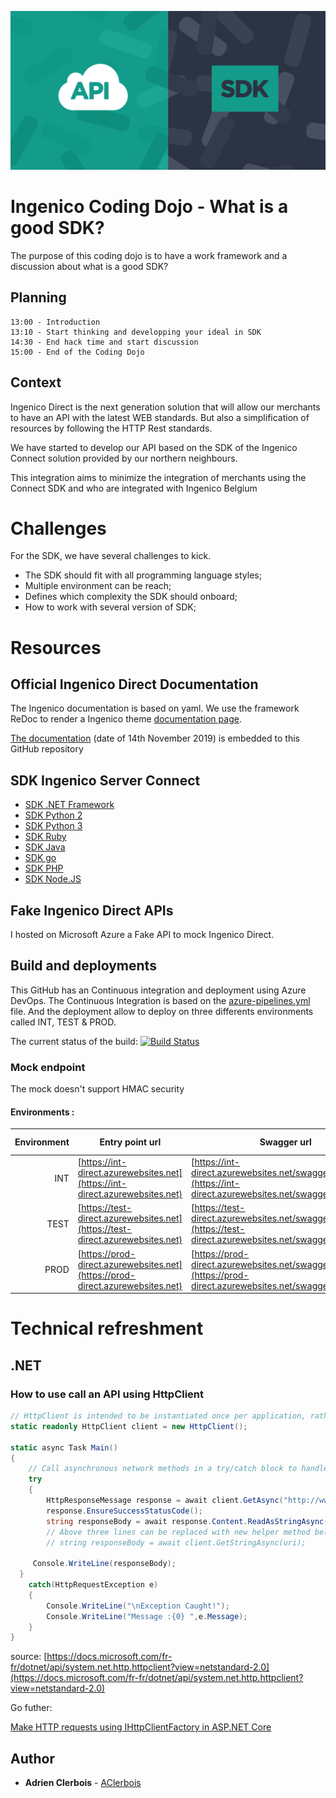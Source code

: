 ![logo](resources/logo.jpg)

# Ingenico Coding Dojo - What is a good SDK?

The purpose of this coding dojo is to have a work framework and a discussion about what is a good SDK? 

## Planning

```
13:00 - Introduction
13:10 - Start thinking and developping your ideal in SDK
14:30 - End hack time and start discussion
15:00 - End of the Coding Dojo 
```

## Context

Ingenico Direct is the next generation solution that will allow our merchants to have an API with the latest WEB standards. But also a simplification of resources by following the HTTP Rest standards.

We have started to develop our API based on the SDK of the Ingenico Connect solution provided by our northern neighbours. 

This integration aims to minimize the integration of merchants using the Connect SDK and who are integrated with Ingenico Belgium

# Challenges

For the SDK, we have several challenges to kick.

- The SDK should fit with all programming language styles;
- Multiple environment can be reach;
- Defines which complexity the SDK should onboard;
- How to work with several version of SDK;

# Resources

## Official Ingenico Direct Documentation

The Ingenico documentation is based on yaml. We use the framework ReDoc to render a Ingenico theme [documentation page](https://support.direct.ingenico.com/documentation/api/reference/index.html#tag/Payments).

[The documentation](contract-definition.yaml) (date of 14th November 2019) is embedded to this GitHub repository 


## SDK Ingenico Server Connect

* [SDK .NET Framework](https://github.com/Ingenico-ePayments/connect-sdk-dotnet)
* [SDK Python 2](https://github.com/Ingenico-ePayments/connect-sdk-python2)
* [SDK Python 3](https://github.com/Ingenico-ePayments/connect-sdk-python3)
* [SDK Ruby](https://github.com/Ingenico-ePayments/connect-sdk-ruby)
* [SDK Java](https://github.com/Ingenico-ePayments/connect-sdk-java)
* [SDK go](https://github.com/Ingenico-ePayments/connect-sdk-go)
* [SDK PHP](https://github.com/Ingenico-ePayments/connect-sdk-php)
* [SDK Node.JS](https://github.com/Ingenico-ePayments/connect-sdk-nodejs)


## Fake Ingenico Direct APIs

I hosted on Microsoft Azure a Fake API to mock Ingenico Direct. 

## Build and deployments

This GitHub has an Continuous integration and deployment using Azure DevOps. The Continuous Integration is based on the [azure-pipelines.yml](azure-pipelines.yml) file. And the deployment allow to deploy on three differents environments called INT, TEST & PROD.

The current status of the build: [![Build Status](https://dev.azure.com/aclerbois-sandbox/ingenico-sdk-fake-direct/_apis/build/status/AClerbois.ingenico-sdk-coding-dojo?branchName=master)](https://dev.azure.com/aclerbois-sandbox/ingenico-sdk-fake-direct/_build/latest?definitionId=11&branchName=master)

### Mock endpoint 

The mock doesn't support HMAC security

#### Environments : 
| Environment   | Entry point url | Swagger url | Deployment Badge |
| -------------:|---------------| -----------|------|
| INT |[https://int-direct.azurewebsites.net](https://int-direct.azurewebsites.net) |[https://int-direct.azurewebsites.net/swagger/index.html](https://int-direct.azurewebsites.net/swagger/index.html)|![Badge INT](https://vsrm.dev.azure.com/aclerbois-sandbox/_apis/public/Release/badge/72d84593-ab89-4fdd-87e7-a2288b333949/1/1)|
| TEST |[https://test-direct.azurewebsites.net](https://test-direct.azurewebsites.net) |[https://test-direct.azurewebsites.net/swagger/index.html](https://test-direct.azurewebsites.net/swagger/index.html)|![Badge TEST](https://vsrm.dev.azure.com/aclerbois-sandbox/_apis/public/Release/badge/72d84593-ab89-4fdd-87e7-a2288b333949/1/2)|
| PROD |[https://prod-direct.azurewebsites.net](https://prod-direct.azurewebsites.net) |[https://prod-direct.azurewebsites.net/swagger/index.html](https://prod-direct.azurewebsites.net/swagger/index.html)|![Badge PROD](https://vsrm.dev.azure.com/aclerbois-sandbox/_apis/public/Release/badge/72d84593-ab89-4fdd-87e7-a2288b333949/1/3)|

### 

# Technical refreshment 

## .NET 

### How to use call an API using HttpClient

```csharp
// HttpClient is intended to be instantiated once per application, rather than per-use. See Remarks.
static readonly HttpClient client = new HttpClient();
 
static async Task Main()
{
    // Call asynchronous network methods in a try/catch block to handle exceptions.
    try	
    {
        HttpResponseMessage response = await client.GetAsync("http://www.contoso.com/");
        response.EnsureSuccessStatusCode();
        string responseBody = await response.Content.ReadAsStringAsync();
        // Above three lines can be replaced with new helper method below
        // string responseBody = await client.GetStringAsync(uri);

     Console.WriteLine(responseBody);
  }  
    catch(HttpRequestException e)
    {
        Console.WriteLine("\nException Caught!");	
        Console.WriteLine("Message :{0} ",e.Message);
    }
}
```
source: [https://docs.microsoft.com/fr-fr/dotnet/api/system.net.http.httpclient?view=netstandard-2.0](https://docs.microsoft.com/fr-fr/dotnet/api/system.net.http.httpclient?view=netstandard-2.0)

Go futher: 

[Make HTTP requests using IHttpClientFactory in ASP.NET Core](https://docs.microsoft.com/en-us/aspnet/core/fundamentals/http-requests?view=aspnetcore-3.0)

## Author

* **Adrien Clerbois** - [AClerbois](https://github.com/AClerbois)

